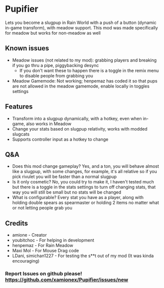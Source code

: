 # Pupifier
Lets you become a slugpup in Rain World with a push of a button (dynamic in-game transform), with meadow support.
This mod was made specifically for meadow but works for non-meadow as well

## Known issues

- Meadow issues (not related to my mod): grabbing players and breaking if you go thru a pipe, piggybacking desync
    - If you don't want these to happen there is a toggle in the remix menu to disable people from grabbing you
- Meadow Gamemode: Not working; henpemaz has coded it so that pups are not allowed in the meadow gamemode, enable locally in toggles settings

## Features

- Transform into a slugpup dynamically, with a hotkey, even when in-game, also works in Meadow
- Change your stats based on slugpup relativity, works with modded slugcats
- Supports controller input as a hotkey to change

## Q&amp;A
- Does this mod change gameplay? Yes, and a ton, you will behave almost like a slugpup, with some changes, for example, it's all relative so if you pick rivulet you will be faster than a normal slugpup
- Is it only cosmetic? No, you could try to make it, I haven't tested much but there is a toggle in the stats settings to turn off changing stats, that way you will still be small but no stats will be changed
- What is configurable? Every stat you have as a player, along with holding double spears as spearmaster or holding 2 items no matter what or not letting people grab you

## Credits

- amione - Creator
- youbitchoc - For helping in development
- henpemaz - For Rain Meadow
- Maxi Mol - For Mouse Drag code
- LDani, simichan1227 - For testing the s**t out of my mod (It was kinda encouraging)

### Report Issues on github please! https://github.com/xamionex/Pupifier/issues/new